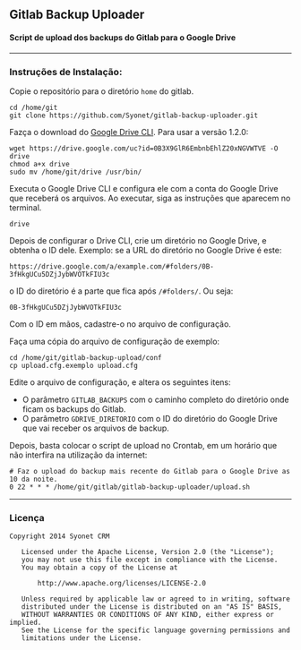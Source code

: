 ## Gitlab Backup Uploader
#### Script de upload dos backups do Gitlab para o Google Drive

--------

### Instruções de Instalação:

Copie o repositório para o diretório `home` do gitlab.

```
cd /home/git
git clone https://github.com/Syonet/gitlab-backup-uploader.git
```

Fazça o download do [Google Drive CLI](https://github.com/prasmussen/gdrive#installation). Para usar a versão 1.2.0:

```
wget https://drive.google.com/uc?id=0B3X9GlR6EmbnbEhlZ20xNGVWTVE -O drive
chmod a+x drive
sudo mv /home/git/drive /usr/bin/
```

Executa o Google Drive CLI e configura ele com a conta do Google Drive que receberá os arquivos. Ao executar, siga as instruções que aparecem no terminal.

```
drive
```

Depois de configurar o Drive CLI, crie um diretório no Google Drive, e obtenha o ID dele. Exemplo: se a URL do diretório no Google Drive é este:

```
https://drive.google.com/a/example.com/#folders/0B-3fHkgUCu5DZjJybWVOTkFIU3c
```

o ID do diretório é a parte que fica após `/#folders/`. Ou seja:

```
0B-3fHkgUCu5DZjJybWVOTkFIU3c
```

Com o ID em mãos, cadastre-o no arquivo de configuração.

Faça uma cópia do arquivo de configuração de exemplo:

```
cd /home/git/gitlab-backup-upload/conf
cp upload.cfg.exemplo upload.cfg
```

Edite o arquivo de configuração, e altera os seguintes itens:

* O parâmetro `GITLAB_BACKUPS` com o caminho completo do diretório onde ficam os backups do Gitlab.
* O parâmetro `GDRIVE_DIRETORIO` com o ID do diretório do Google Drive que vai receber os arquivos de backup.

Depois, basta colocar o script de upload no Crontab, em um horário que não interfira na utilização da internet:

```
# Faz o upload do backup mais recente do Gitlab para o Google Drive as 10 da noite.
0 22 * * * /home/git/gitlab/gitlab-backup-uploader/upload.sh
```

_____


### Licença

```
Copyright 2014 Syonet CRM

   Licensed under the Apache License, Version 2.0 (the "License");
   you may not use this file except in compliance with the License.
   You may obtain a copy of the License at

       http://www.apache.org/licenses/LICENSE-2.0

   Unless required by applicable law or agreed to in writing, software
   distributed under the License is distributed on an "AS IS" BASIS,
   WITHOUT WARRANTIES OR CONDITIONS OF ANY KIND, either express or implied.
   See the License for the specific language governing permissions and
   limitations under the License.
```
